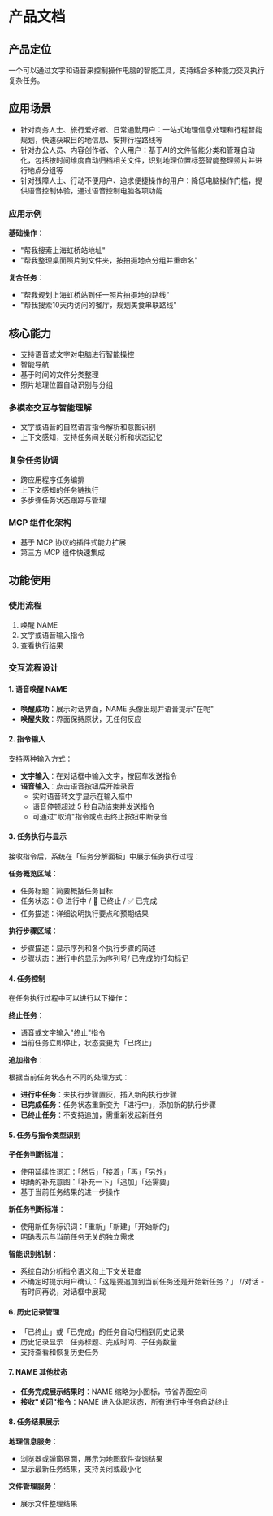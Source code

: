# 产品文档

## 产品定位

一个可以通过文字和语音来控制操作电脑的智能工具，支持结合多种能力交叉执行复杂任务。

## 应用场景

- 针对商务人士、旅行爱好者、日常通勤用户：一站式地理信息处理和行程智能规划，快速获取目的地信息、安排行程路线等
- 针对办公人员、内容创作者、个人用户：基于AI的文件智能分类和管理自动化，包括按时间维度自动归档相关文件，识别地理位置标签智能整理照片并进行地点分组等
- 针对残障人士、行动不便用户、追求便捷操作的用户：降低电脑操作门槛，提供语音控制体验，通过语音控制电脑各项功能

### 应用示例

**基础操作**：

- "帮我搜索上海虹桥站地址"
- "帮我整理桌面照片到文件夹，按拍摄地点分组并重命名"

**复合任务**：

- "帮我规划上海虹桥站到任一照片拍摄地的路线"
- "帮我搜索10天内访问的餐厅，规划美食串联路线"

## 核心能力

- 支持语音或文字对电脑进行智能操控
- 智能导航
- 基于时间的文件分类整理
- 照片地理位置自动识别与分组

### 多模态交互与智能理解

- 文字或语音的自然语言指令解析和意图识别
- 上下文感知，支持任务间关联分析和状态记忆

### 复杂任务协调

- 跨应用程序任务编排
- 上下文感知的任务链执行
- 多步骤任务状态跟踪与管理

### MCP 组件化架构  

- 基于 MCP 协议的插件式能力扩展
- 第三方 MCP 组件快速集成

## 功能使用

### 使用流程

1. 唤醒 NAME
2. 文字或语音输入指令
3. 查看执行结果

### 交互流程设计

#### 1. 语音唤醒 NAME

- **唤醒成功**：展示对话界面，NAME 头像出现并语音提示"在呢"
- **唤醒失败**：界面保持原状，无任何反应

#### 2. 指令输入

支持两种输入方式：

- **文字输入**：在对话框中输入文字，按回车发送指令
- **语音输入**：点击语音按钮后开始录音
  - 实时语音转文字显示在输入框中
  - 语音停顿超过 5 秒自动结束并发送指令
  - 可通过"取消"指令或点击终止按钮中断录音

#### 3. 任务执行与显示

接收指令后，系统在「任务分解面板」中展示任务执行过程：

**任务概览区域**：

- 任务标题：简要概括任务目标
- 任务状态：🟡 进行中 / 🔴 已终止 / ✅ 已完成
- 任务描述：详细说明执行要点和预期结果

**执行步骤区域**：

- 步骤描述：显示序列和各个执行步骤的简述
- 步骤状态：进行中的显示为序列号/ 已完成的打勾标记

#### 4. 任务控制

在任务执行过程中可以进行以下操作：

**终止任务**：

- 语音或文字输入"终止"指令
- 当前任务立即停止，状态变更为「已终止」

**追加指令**：

根据当前任务状态有不同的处理方式：

- **进行中任务**：未执行步骤置灰，插入新的执行步骤
- **已完成任务**：任务状态重新变为「进行中」，添加新的执行步骤
- **已终止任务**：不支持追加，需重新发起新任务

#### 5. 任务与指令类型识别

**子任务判断标准**：

- 使用延续性词汇：「然后」「接着」「再」「另外」
- 明确的补充意图：「补充一下」「追加」「还需要」
- 基于当前任务结果的进一步操作

**新任务判断标准**：

- 使用新任务标识词：「重新」「新建」「开始新的」
- 明确表示与当前任务无关的独立需求

**智能识别机制**：

- 系统自动分析指令语义和上下文关联度
- 不确定时提示用户确认：「这是要追加到当前任务还是开始新任务？」 //对话 - 有时间再说，对话框中展现

#### 6. 历史记录管理

- 「已终止」或「已完成」的任务自动归档到历史记录
- 历史记录显示：任务标题、完成时间、子任务数量
- 支持查看和恢复历史任务

#### 7. NAME 其他状态

- **任务完成展示结果时**：NAME 缩略为小图标，节省界面空间
- **接收"关闭"指令**：NAME 进入休眠状态，所有进行中任务自动终止

#### 8. 任务结果展示

**地理信息服务**：

- 浏览器或弹窗界面，展示为地图软件查询结果
- 显示最新任务结果，支持关闭或最小化

**文件管理服务**：

- 展示文件整理结果
